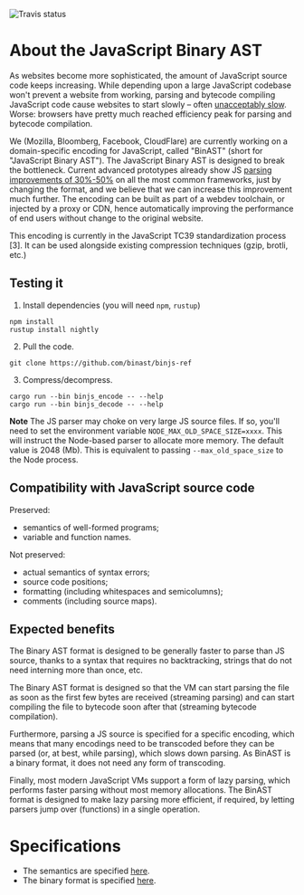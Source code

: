 ![Travis status](https://travis-ci.org/binjs/binjs-ref.svg?branch=master)

# About the JavaScript Binary AST


As websites become more sophisticated, the amount of JavaScript source code keeps
increasing. While depending upon a large JavaScript codebase won't prevent a website
from working, parsing and bytecode compiling JavaScript code cause websites to
start slowly – often [unacceptably slow](https://medium.com/reloading/javascript-start-up-performance-69200f43b201). Worse: browsers have pretty much
reached efficiency peak for parsing and bytecode compilation.

We (Mozilla, Bloomberg, Facebook, CloudFlare) are currently working on a
domain-specific encoding for JavaScript, called "BinAST" (short for
"JavaScript Binary AST"). The JavaScript Binary AST is designed to
break the bottleneck. Current
advanced prototypes already show JS [parsing improvements of 30%-50%](https://gist.github.com/Yoric/1d41cdf3715815d39032f0dbce31ed42) on
all the most common frameworks, just by changing the format,
and we believe that we can increase
this improvement much further. The encoding can be built as part of a
webdev toolchain, or injected by a
proxy or CDN, hence automatically improving the performance of end users
without change to the original website.

This encoding is currently in the JavaScript TC39 standardization process [3].
It can be used alongside existing compression techniques (gzip, brotli, etc.)

## Testing it

1. Install dependencies (you will need `npm`, `rustup`)
```
npm install
rustup install nightly
```
2. Pull the code.
```
git clone https://github.com/binast/binjs-ref
```
3. Compress/decompress.
```
cargo run --bin binjs_encode -- --help
cargo run --bin binjs_decode -- --help
```
**Note** The JS parser may choke on very large JS source files. If so, you'll need to set the environment variable `NODE_MAX_OLD_SPACE_SIZE=xxxx`. This will instruct the Node-based parser to allocate more memory. The default value is 2048 (Mb). This is equivalent to passing `--max_old_space_size` to the Node process.

## Compatibility with JavaScript source code

Preserved:
- semantics of well-formed programs;
- variable and function names.

Not preserved:
- actual semantics of syntax errors;
- source code positions;
- formatting (including whitespaces and semicolumns);
- comments (including source maps).

## Expected benefits


The Binary AST format is designed to be generally faster to parse than JS source,
thanks to a syntax that requires no backtracking, strings that do not need
interning more than once, etc.

The Binary AST format is designed so that the VM can start parsing the file
as soon as the first few bytes are received (streaming parsing) and can
start compiling the file to bytecode soon after that (streaming bytecode compilation).

Furthermore, parsing a JS source is specified for a specific encoding, which
means that many encodings need to be transcoded before they can be parsed
(or, at best, while parsing), which slows down parsing. As BinAST is
a binary format, it does not need any form of transcoding.

Finally, most modern JavaScript VMs support a form of lazy parsing, which
performs faster parsing without most memory allocations. The BinAST format is
designed to make lazy parsing more efficient, if required,
by letting parsers jump over (functions) in a single operation.

# Specifications

- The semantics are specified [here](https://binast.github.io/ecmascript-binary-ast/).
- The binary format is specified [here](https://binast.github.io/binjs-ref/binjs/io/multipart.html).

